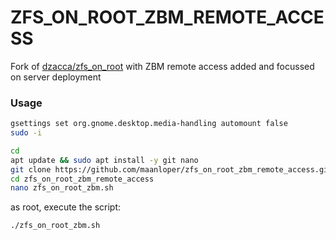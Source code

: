 # ZFS_ON_ROOT_ZBM_REMOTE_ACCESS
Fork of [dzacca/zfs_on_root](https://github.com/dzacca/zfs_on_root) with ZBM remote access added and focussed on server deployment

### Usage

```bash
gsettings set org.gnome.desktop.media-handling automount false
sudo -i 
```

```bash
cd
apt update && sudo apt install -y git nano
git clone https://github.com/maanloper/zfs_on_root_zbm_remote_access.git
cd zfs_on_root_zbm_remote_access
nano zfs_on_root_zbm.sh
```

as root, execute the script:
```bash
./zfs_on_root_zbm.sh
```
